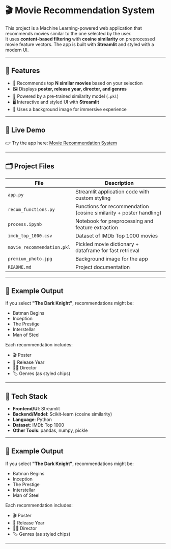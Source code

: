 # 🎬 Movie Recommendation System

This project is a Machine Learning-powered web application that recommends movies similar to the one selected by the user.  
It uses **content-based filtering** with **cosine similarity** on preprocessed movie feature vectors. The app is built with **Streamlit** and styled with a modern UI.

---

## 📌 Features

- 🎥 Recommends top **N similar movies** based on your selection  
- 🖼️ Displays **poster, release year, director, and genres**  
- 🧠 Powered by a pre-trained similarity model (`.pkl`)  
- 🖥️ Interactive and styled UI with **Streamlit**  
- 🌄 Uses a background image for immersive experience  

---

## 🚀 Live Demo

👉 Try the app here: [Movie Recommendation System](https://akshayajkumar-movie-recommendation.streamlit.app)

---

## 🗂️ Project Files

| File | Description |
|------|-------------|
| `app.py` | Streamlit application code with custom styling |
| `recom_functions.py` | Functions for recommendation (cosine similarity + poster handling) |
| `process.ipynb` | Notebook for preprocessing and feature extraction |
| `imdb_top_1000.csv` | Dataset of IMDb Top 1000 movies |
| `movie_recommendation.pkl` | Pickled movie dictionary + dataframe for fast retrieval |
| `premium_photo.jpg` | Background image for the app |
| `README.md` | Project documentation |

---

## 🎯 Example Output

If you select **"The Dark Knight"**, recommendations might be:

- Batman Begins  
- Inception  
- The Prestige  
- Interstellar  
- Man of Steel  

Each recommendation includes:
- 🎬 Poster  
- 📅 Release Year  
- 👨‍🎤 Director  
- 🏷️ Genres (as styled chips)  

---

## 🧰 Tech Stack

- **Frontend/UI**: Streamlit  
- **Backend/Model**: Scikit-learn (cosine similarity)  
- **Language**: Python  
- **Dataset**: IMDb Top 1000  
- **Other Tools**: pandas, numpy, pickle  

---
## 🎯 Example Output

If you select **"The Dark Knight"**, recommendations might be:

- Batman Begins  
- Inception  
- The Prestige  
- Interstellar  
- Man of Steel  

Each recommendation includes:
- 🎬 Poster  
- 📅 Release Year  
- 👨‍🎤 Director  
- 🏷️ Genres (as styled chips)  

---



